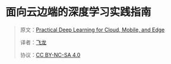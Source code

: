 # 面向云边端的深度学习实践指南

> 原文：[Practical Deep Learning for Cloud, Mobile, and Edge](https://annas-archive.org/md5/27cccee53015340cf533b85628955e59)
>
> 译者：[飞龙](https://github.com/wizardforcel)
>
> 协议：[CC BY-NC-SA 4.0](http://creativecommons.org/licenses/by-nc-sa/4.0/)
